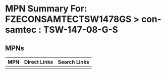 



# MPN Summary For: FZECONSAMTECTSW1478GS > con-samtec : TSW-147-08-G-S

## MPNs
  

|MPN|Direct Links|Search Links|
| :--- | :--- | :--- |
||||
